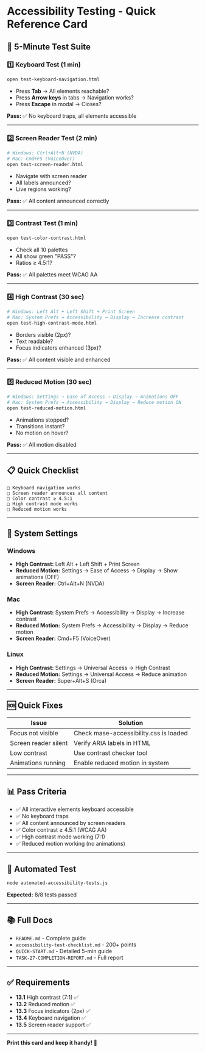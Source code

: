 # Accessibility Testing - Quick Reference Card

## 🎯 5-Minute Test Suite

### 1️⃣ Keyboard Test (1 min)
```bash
open test-keyboard-navigation.html
```
- Press **Tab** → All elements reachable?
- Press **Arrow keys** in tabs → Navigation works?
- Press **Escape** in modal → Closes?

**Pass:** ✅ No keyboard traps, all elements accessible

---

### 2️⃣ Screen Reader Test (2 min)
```bash
# Windows: Ctrl+Alt+N (NVDA)
# Mac: Cmd+F5 (VoiceOver)
open test-screen-reader.html
```
- Navigate with screen reader
- All labels announced?
- Live regions working?

**Pass:** ✅ All content announced correctly

---

### 3️⃣ Contrast Test (1 min)
```bash
open test-color-contrast.html
```
- Check all 10 palettes
- All show green "PASS"?
- Ratios ≥ 4.5:1?

**Pass:** ✅ All palettes meet WCAG AA

---

### 4️⃣ High Contrast (30 sec)
```bash
# Windows: Left Alt + Left Shift + Print Screen
# Mac: System Prefs → Accessibility → Display → Increase contrast
open test-high-contrast-mode.html
```
- Borders visible (2px)?
- Text readable?
- Focus indicators enhanced (3px)?

**Pass:** ✅ All content visible and enhanced

---

### 5️⃣ Reduced Motion (30 sec)
```bash
# Windows: Settings → Ease of Access → Display → Animations OFF
# Mac: System Prefs → Accessibility → Display → Reduce motion ON
open test-reduced-motion.html
```
- Animations stopped?
- Transitions instant?
- No motion on hover?

**Pass:** ✅ All motion disabled

---

## 📋 Quick Checklist

```
□ Keyboard navigation works
□ Screen reader announces all content
□ Color contrast ≥ 4.5:1
□ High contrast mode works
□ Reduced motion works
```

---

## 🔧 System Settings

### Windows
- **High Contrast:** Left Alt + Left Shift + Print Screen
- **Reduced Motion:** Settings → Ease of Access → Display → Show animations (OFF)
- **Screen Reader:** Ctrl+Alt+N (NVDA)

### Mac
- **High Contrast:** System Prefs → Accessibility → Display → Increase contrast
- **Reduced Motion:** System Prefs → Accessibility → Display → Reduce motion
- **Screen Reader:** Cmd+F5 (VoiceOver)

### Linux
- **High Contrast:** Settings → Universal Access → High Contrast
- **Reduced Motion:** Settings → Universal Access → Reduce animation
- **Screen Reader:** Super+Alt+S (Orca)

---

## 🆘 Quick Fixes

| Issue | Solution |
|-------|----------|
| Focus not visible | Check mase-accessibility.css is loaded |
| Screen reader silent | Verify ARIA labels in HTML |
| Low contrast | Use contrast checker tool |
| Animations running | Enable reduced motion in system |

---

## 📊 Pass Criteria

- ✅ All interactive elements keyboard accessible
- ✅ No keyboard traps
- ✅ All content announced by screen readers
- ✅ Color contrast ≥ 4.5:1 (WCAG AA)
- ✅ High contrast mode working (7:1)
- ✅ Reduced motion working (no animations)

---

## 🤖 Automated Test

```bash
node automated-accessibility-tests.js
```

**Expected:** 8/8 tests passed

---

## 📚 Full Docs

- `README.md` - Complete guide
- `accessibility-test-checklist.md` - 200+ points
- `QUICK-START.md` - Detailed 5-min guide
- `TASK-27-COMPLETION-REPORT.md` - Full report

---

## ✅ Requirements

- **13.1** High contrast (7:1) ✅
- **13.2** Reduced motion ✅
- **13.3** Focus indicators (2px) ✅
- **13.4** Keyboard navigation ✅
- **13.5** Screen reader support ✅

---

**Print this card and keep it handy!** 📄
